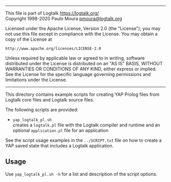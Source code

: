 ________________________________________________________________________

This file is part of Logtalk <https://logtalk.org/>  
Copyright 1998-2020 Paulo Moura <pmoura@logtalk.org>

Licensed under the Apache License, Version 2.0 (the "License");
you may not use this file except in compliance with the License.
You may obtain a copy of the License at

    http://www.apache.org/licenses/LICENSE-2.0

Unless required by applicable law or agreed to in writing, software
distributed under the License is distributed on an "AS IS" BASIS,
WITHOUT WARRANTIES OR CONDITIONS OF ANY KIND, either express or implied.
See the License for the specific language governing permissions and
limitations under the License.
________________________________________________________________________


This directory contains example scripts for creating YAP Prolog files
from Logtalk core files and Logtalk source files.

The following scripts are provided:

- `yap_logtalk_pl.sh`  
	creates a `logtalk.pl` file with the Logtalk compiler and runtime
	and an optional `application.pl` file for an application

See the script usage examples in the `../SCRIPT.txt` file on how to
create a YAP saved state that includes a Logtalk application.

Usage
-----

Use `yap_logtalk_pl.sh -h` for a list and description of the script
options.
